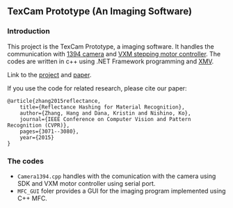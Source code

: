 ## TexCam Prototype (An Imaging Software)

### Introduction

This project is the TexCam Prototype, a imaging software. It handles the communication with [1394 camera](http://www.cs.cmu.edu/~iwan/1394/) and [VXM stepping motor controller](http://www.velmex.com/products/controls/vxm_controller.html). The codes are written in c++ using .NET Framework programming and [XMV](https://github.com/zhanghang1989/XMV). 

Link to the [project](http://www.hangzh.com/Reflectance.html) and [paper](http://www.cv-foundation.org/openaccess/content_cvpr_2015/papers/Zhang_Reflectance_Hashing_for_2015_CVPR_paper.pdf). 

If you use the code for related research, please cite our paper:

    @article{zhang2015reflectance,
        title={Reflectance Hashing for Material Recognition},
        author={Zhang, Hang and Dana, Kristin and Nishino, Ko},
        journal={IEEE Conference on Computer Vision and Pattern Recognition (CVPR)},
        pages={3071--3080},
        year={2015}
    }
    
### The codes

* ``Camera1394.cpp`` handles with the comunication with the camera using SDK and VXM motor controller using serial port. 
* ``MFC_GUI`` foler provides a GUI for the imaging program implemented using C++ MFC. 
